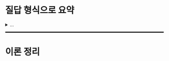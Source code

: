 # 질답 형식으로 요약

<details>
<summary>...</summary>

...
</details>

<hr style="height: 3px; background-color: black; border: none;">

# 이론 정리

### 

